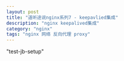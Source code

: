 ```yaml
---
layout: post
title: "道听途说nginx系列7 - keepavlied集成"
description: "nginx keepalived集成"
category: "nginx"
tags: "nginx 网络 反向代理 proxy"
---
```

"test-jb-setup"
